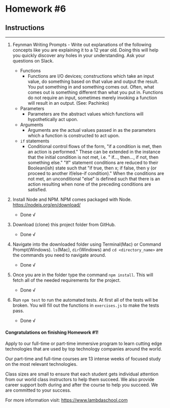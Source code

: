# Homework #6

## Instructions
---
1. Feynman Writing Prompts - Write out explanations of the following concepts like you are explaining it to a 12 year old.  Doing this will help you quickly discover any holes in your understanding.  Ask your questions on Slack.

	* Functions
		- Functions are I/O devices; constructions which take an input value, do something based on that value and output the result. You put something in and something comes out. Often, what comes out is something different than what you put in. Functions do not require an input, sometimes merely invoking a function will result in an output. (See: Pachinko)
	* Parameters
		- Parameters are the abstract values which functions will hypothetically act upon.
	* Arguments
		- Arguments are the actual values passed in as the parameters which a function is constructed to act upon.
	* `if` statements
		- Conditional control flows of the form, "if a condition is met, then an action is performed." These can be extended in the instance that the initial condition is not met, i.e. " if..., then..., if not, then something else." "If" statement conditions are reduced to their Boolean(ish) state such that "if true, then x; if false, then y (or proceed to another if/else-if condition)." When the conditions are not met, an unconditional "else" is defined such that there is an action resulting when none of the preceding conditions are satisfied.


2. Install Node and NPM.  NPM comes packaged with Node. https://nodejs.org/en/download/
	- Done √

3. Download (clone) this project folder from GitHub.
	- Done √

4. Navigate into the downloaded folder using Terminal(Mac) or Command Prompt(Windows).  `ls`(Mac), `dir`(Windows) and `cd <directory_name>` are the commands you need to navigate around.
	- Done √

5. Once you are in the folder type the command `npm install`.  This will fetch all of the needed requirements for the project.
	- Done √

6. Run `npm test` to run the automated tests.  At first all of the tests will be broken.  You will fill out the functions in `exercises.js` to make the tests pass.
	- Done √


#### Congratulations on finishing Homework #1!
Apply to our full-time or part-time immersive program to learn cutting edge technologies that are used by top technology companies around the world.

Our part-time and full-time courses are 13 intense weeks of focused study on the most relevant technologies.  

Class sizes are small to ensure that each student gets individual attention from our world class instructors to help them succeed.  We also provide career support both during and after the course to help you succeed.  We are committed to your success.

For more information visit: https://www.lambdaschool.com
